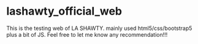 # lashawty_official_web
This is the testing web of LA SHAWTY.
mainly used html5/css/bootstrap5 plus a bit of JS.
Feel free to let me know any recommendation!!!
